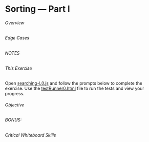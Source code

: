 # Sorting &mdash; Part I


###### Overview



###### Edge Cases

 

###### NOTES

    

###### This Exercise


Open [searching-L0.js](ES6/src/searching-L0.js) and follow the prompts below to complete the exercise.  Use 
 the [testRunner0.html](ES6/testRunner0.html) file to run the tests and view your progress.


###### Objective



###### BONUS:



###### Critical Whiteboard Skills



